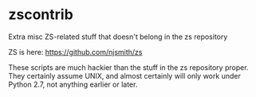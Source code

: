 zscontrib
==========

Extra misc ZS-related stuff that doesn't belong in the zs repository

ZS is here: https://github.com/njsmith/zs

These scripts are much hackier than the stuff in the zs repository
proper. They certainly assume UNIX, and almost certainly will only
work under Python 2.7, not anything earlier or later.
